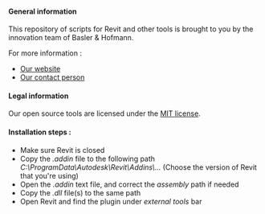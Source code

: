 #### General information
This repository of scripts for Revit and other tools is brought to you by the innovation team of Basler & Hofmann.

For more information :
- [Our website](https://www.baslerhofmann.ch/)
- [Our contact person](https://www.baslerhofmann.ch/en/metanavigation/contacts/en-ansprechpartner-detailseite/contact/5902.html)

#### Legal information
Our open source tools are licensed under the [MIT license](https://github.com/BHZH/IDALab/blob/main/LICENSE).

#### Installation steps :
- Make sure Revit is closed
- Copy the *.addin* file to the following path *C:\ProgramData\Autodesk\Revit\Addins\\...* (Choose the version of Revit that you're using)
- Open the *.addin* text file, and correct the *assembly* path if needed
- Copy the *.dll* file(s) to the same path
- Open Revit and find the plugin under *external tools* bar
